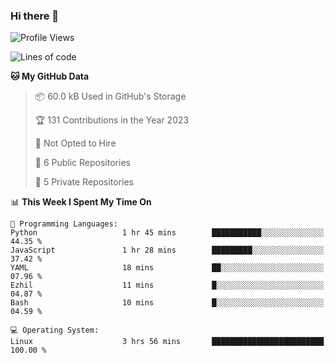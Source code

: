 ### Hi there 👋

<!--
**huayuan4396/huayuan4396** is a ✨ _special_ ✨ repository because its `README.md` (this file) appears on your GitHub profile.

Here are some ideas to get you started:

- 🔭 I’m currently working on ...
- 🌱 I’m currently learning ...
- 👯 I’m looking to collaborate on ...
- 🤔 I’m looking for help with ...
- 💬 Ask me about ...
- 📫 How to reach me: ...
- 😄 Pronouns: ...
- ⚡ Fun fact: ...
-->

<!--START_SECTION:waka-->
![Profile Views](http://img.shields.io/badge/Profile%20Views-265-blue)

![Lines of code](https://img.shields.io/badge/From%20Hello%20World%20I%27ve%20Written-140.6%20thousand%20lines%20of%20code-blue)

**🐱 My GitHub Data** 

> 📦 60.0 kB Used in GitHub's Storage 
 > 
> 🏆 131 Contributions in the Year 2023
 > 
> 🚫 Not Opted to Hire
 > 
> 📜 6 Public Repositories 
 > 
> 🔑 5 Private Repositories 
 > 
📊 **This Week I Spent My Time On** 

```text
💬 Programming Languages: 
Python                   1 hr 45 mins        ███████████░░░░░░░░░░░░░░   44.35 % 
JavaScript               1 hr 28 mins        █████████░░░░░░░░░░░░░░░░   37.42 % 
YAML                     18 mins             ██░░░░░░░░░░░░░░░░░░░░░░░   07.96 % 
Ezhil                    11 mins             █░░░░░░░░░░░░░░░░░░░░░░░░   04.87 % 
Bash                     10 mins             █░░░░░░░░░░░░░░░░░░░░░░░░   04.59 % 

💻 Operating System: 
Linux                    3 hrs 56 mins       █████████████████████████   100.00 % 
```


<!--END_SECTION:waka-->
